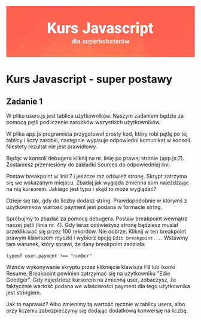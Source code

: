 ![](../../kursjs.png)

# Kurs Javascript - super postawy

## Zadanie 1
W pliku users.js jest tablica użytkowników. Naszym zadaniem będzie za pomocą pętli podliczenie zarobków wszystkich użytkowników.

W pliku app.js programista przygotował prosty kod, który robi pętlę po tej tablicy i liczy zarobki, następnie wypisuje odpowiedni komunikat w konsoli. Niestety rezultat nie jest prawidłowy.

Będąc w konsoli debugera kliknij na nr. linię po prawej stronie (app.js:7).
Zostaniesz przeniesiony do zakładki Sources do odpowiedniej linii.

Postaw breakpoint w linii 7 i jeszcze raz odśwież stronę. Skrypt zatrzyma się we wskazanym miejscu. Zbadaj jak wygląda zmienna sum najeżdżając na nią kursorem. Jakiego jest typu i skąd to może wyglądać?

Dzieje się tak, gdy do liczby dodasz string. Prawdopodobnie w którymś z użytkowników wartość payment jest podana w formacie string.

Spróbujmy to zbadać za pomocą debugera.
Postaw breakpoint wewnątrz naszej pętli (linia nr. 4). Gdy teraz odświeżysz stronę będziesz musiał przeklikiwać się przez 100 rekordów. Nie dobrze.
Kliknij w ten breakpoint prawym klawiszem myszki i wybierz opcję `Edit breakpoint...`.
Wstawmy tam warunek, który sprawi, że dany breakpoint zadziała:

```
typeof user.payment !== "number"
```

Wznów wykonywanie skryptu przez kliknięcie klawisza F8 lub ikonki Resume.
Breakpoint powinien zatrzymać się na użytkowniku "Edie Goodger". Gdy najedziesz kursorem na zmienną user, zobaczysz, że faktycznie wartość podana we właściwości payment dla tego użytkownika jest stringiem.

Jak to naprawić? Albo zmienimy tą wartość ręcznie w tablicy users, albo przy liczeniu zabezpieczymy się dodając dodatkową konwersję na liczbę.



